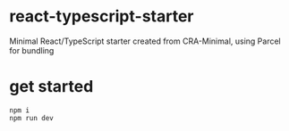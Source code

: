 # react-typescript-starter
Minimal React/TypeScript starter created from CRA-Minimal, using Parcel for bundling

# get started
```
npm i
npm run dev
```
